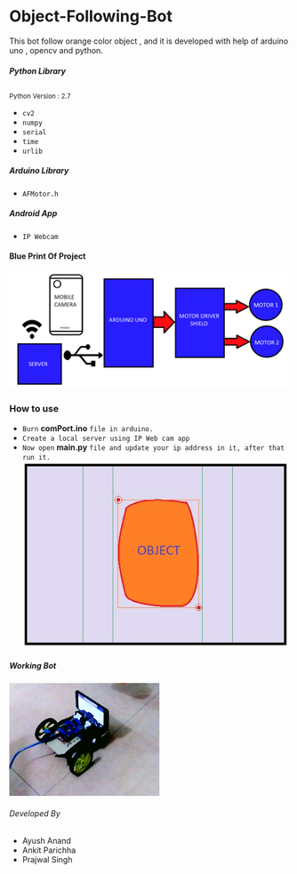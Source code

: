 # Object-Following-Bot
This bot follow orange color object , and it is developed with help of arduino uno , opencv and python.

##### Python Library
<sub>Python Version : 2.7</sub>
* `cv2`
* `numpy`
* `serial`
* `time`
* `urlib`

##### Arduino Library
* `AFMotor.h`

##### Android App
* `IP Webcam`


#### Blue Print Of Project
![alt](https://github.com/prajwalsingh/Object-Following-Bot/blob/master/blueprint.png)

### How to use
* `Burn` **comPort.ino** `file in arduino.`
* `Create a local server using IP Web cam app`
*  `Now open` **main.py** `file and update your ip address in it, after that run it.`
![alt](https://github.com/prajwalsingh/Object-Following-Bot/blob/master/working.jpg)

##### Working Bot
![alt](https://github.com/prajwalsingh/Object-Following-Bot/blob/master/Screenshot%20from%202018-01-07%2002-56-07.png)


###### Developed By
* Ayush Anand
* Ankit Parichha
* Prajwal Singh

